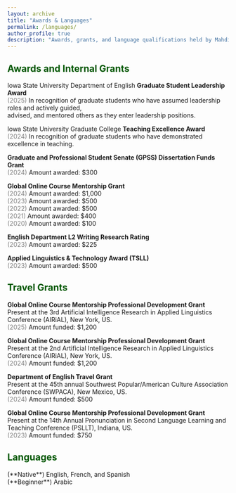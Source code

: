 ```yaml
---
layout: archive
title: "Awards & Languages"
permalink: /languages/
author_profile: true
description: "Awards, grants, and language qualifications held by Mahdi Duris."
---
```


<h2 style="color: #005700"> Awards and Internal Grants</h2>

Iowa State University Department of English **Graduate Student Leadership Award**<br/>
<span style="color:grey">(2025)</span> In recognition of graduate students who have assumed leadership roles and actively guided,<br/> advised, and mentored others as they enter leadership positions.

Iowa State University Graduate College **Teaching Excellence Award**<br/>
<span style="color:grey">(2024)</span> In recognition of graduate students who have demonstrated excellence in teaching.

**Graduate and Professional Student Senate (GPSS) Dissertation Funds Grant**<br/>
<span style="color:grey">(2024)</span> Amount awarded: $300

**Global Online Course Mentorship Grant**<br/>
<span style="color:grey">(2024)</span> Amount awarded: $1,000<br/>
<span style="color:grey">(2023)</span> Amount awarded: $500<br/>
<span style="color:grey">(2022)</span> Amount awarded: $500<br/>
<span style="color:grey">(2021)</span> Amount awarded: $400<br/>
<span style="color:grey">(2020)</span> Amount awarded: $100

**English Department L2 Writing Research Rating**<br/>
<span style="color:grey">(2023)</span> Amount awarded: $225

**Applied Linguistics & Technology Award (TSLL)**<br/>
<span style="color:grey">(2023)</span> Amount awarded: $500

<h2 style="color: #005700"> Travel Grants</h2>

**Global Online Course Mentorship Professional Development Grant**<br/>
Present at the 3rd Artificial Intelligence Research in Applied Linguistics Conference (AIRiAL), New York, US.<br/>
<span style="color:grey">(2025)</span> Amount funded: $1,200

**Global Online Course Mentorship Professional Development Grant**<br/>
Present at the 2nd Artificial Intelligence Research in Applied Linguistics Conference (AIRiAL), New York, US.<br/>
<span style="color:grey">(2024)</span> Amount funded: $1,200

**Department of English Travel Grant**<br/>
Present at the 45th annual Southwest Popular/American Culture Association Conference (SWPACA), New Mexico, US.<br/>
<span style="color:grey">(2024)</span> Amount funded: $500

**Global Online Course Mentorship Professional Development Grant**<br/>
Present at the 14th Annual Pronunciation in Second Language Learning and Teaching Conference (PSLLT), Indiana, US.<br/>
<span style="color:grey">(2023)</span> Amount funded: $750

<h2 style="color: #005700"> Languages</h2>
(**Native**) English, French, and Spanish<br/>
(**Beginner**) Arabic
